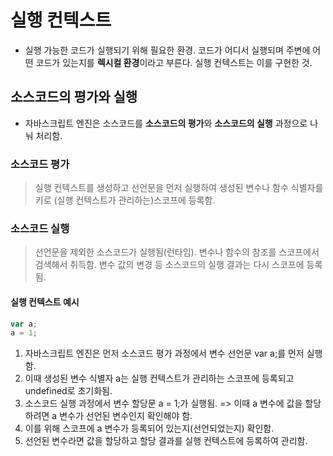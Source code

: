 # 실행 컨텍스트
- 실행 가능한 코드가 실행되기 위해 필요한 환경. 코드가 어디서 실행되며 주변에 어떤 코드가 있는지를 **렉시컬 환경**이라고 부른다. 실행 컨텍스트는 이를 구현한 것.

## 소스코드의 평가와 실행
- 자바스크립트 엔진은 소스코드를 **소스코드의 평가**와 **소스코드의 실행** 과정으로 나눠 처리함.

### 소스코드 평가
> 실행 컨텍스트를 생성하고 선언문을 먼저 실행하여 생성된 변수나 함수 식별자를 키로 (실행 컨텍스트가 관리하는)스코프에 등록함.

### 소스코드 실행
> 선언문을 제외한 소스코드가 실행됨(런타임). 변수나 함수의 참조를 스코프에서 검색해서 취득함. 변수 값의 변경 등 소스코드의 실행 결과는 다시 스코프에 등록됨.

#### 실행 컨텍스트 예시
```js
var a;
a = 1;
```
1. 자바스크립트 엔진은 먼저 소스코드 평가 과정에서 변수 선언문 var a;를 먼저 실행함.
2. 이때 생성된 변수 식별자 a는 실행 컨텍스트가 관리하는 스코프에 등록되고 undefined로 초기화됨.
3. 소스코드 실행 과정에서 변수 할당문 a = 1;가 실행됨. => 이때 a 변수에 값을 할당하려면 a 변수가 선언된 변수인지 확인해야 함.
4. 이를 위해 스코프에 a 변수가 등록되어 있는지(선언되었는지) 확인함.
5. 선언된 변수라면 값을 할당하고 할당 결과를 실행 컨텍스트에 등록하여 관리함.
